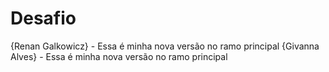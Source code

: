 # Desafio

{Renan Galkowicz} - Essa é minha nova versão no ramo principal
{Givanna Alves} - Essa é minha nova versão no ramo principal
